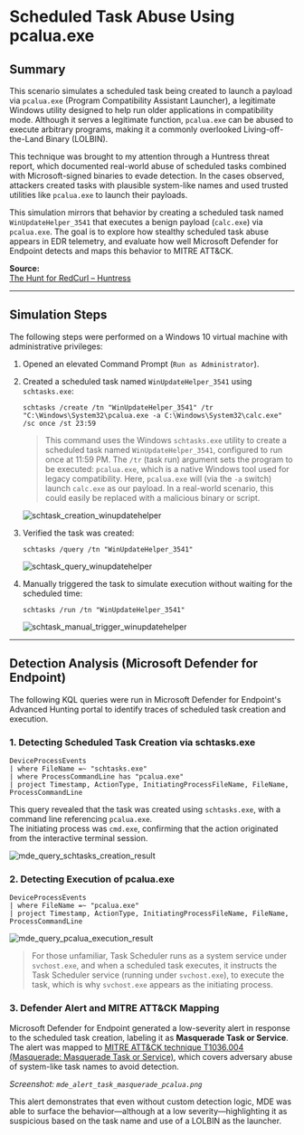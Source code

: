 # Scheduled Task Abuse Using pcalua.exe

## Summary

This scenario simulates a scheduled task being created to launch a payload via `pcalua.exe` (Program Compatibility Assistant Launcher), a legitimate Windows utility designed to help run older applications in compatibility mode. Although it serves a legitimate function, `pcalua.exe` can be abused to execute arbitrary programs, making it a commonly overlooked Living-off-the-Land Binary (LOLBIN).

This technique was brought to my attention through a Huntress threat report, which documented real-world abuse of scheduled tasks combined with Microsoft-signed binaries to evade detection. In the cases observed, attackers created tasks with plausible system-like names and used trusted utilities like `pcalua.exe` to launch their payloads.

This simulation mirrors that behavior by creating a scheduled task named `WinUpdateHelper_3541` that executes a benign payload (`calc.exe`) via `pcalua.exe`. The goal is to explore how stealthy scheduled task abuse appears in EDR telemetry, and evaluate how well Microsoft Defender for Endpoint detects and maps this behavior to MITRE ATT&CK.

**Source:**  
[The Hunt for RedCurl – Huntress](https://www.huntress.com/blog/the-hunt-for-redcurl-2)  

---

## Simulation Steps

The following steps were performed on a Windows 10 virtual machine with administrative privileges:

1. Opened an elevated Command Prompt (`Run as Administrator`).

2. Created a scheduled task named `WinUpdateHelper_3541` using `schtasks.exe`:
    
    ```
    schtasks /create /tn "WinUpdateHelper_3541" /tr "C:\Windows\System32\pcalua.exe -a C:\Windows\System32\calc.exe" /sc once /st 23:59
    ```

    >  This command uses the Windows `schtasks.exe` utility to create a scheduled task named `WinUpdateHelper_3541`, configured to run once at 11:59 PM. The `/tr` (task run) argument sets the program to be executed: `pcalua.exe`, which is a native Windows tool used for legacy compatibility. 
    > Here, `pcalua.exe` will (via the `-a` switch) launch `calc.exe` as our payload. In a real-world scenario, this could easily be replaced with a malicious binary or script.

    ![schtask_creation_winupdatehelper](https://github.com/user-attachments/assets/bde270db-0cf7-4f67-8864-d5c6dd40ade8)

3. Verified the task was created:
    
    ```
    schtasks /query /tn "WinUpdateHelper_3541"
    ```
   ![schtask_query_winupdatehelper](https://github.com/user-attachments/assets/b7aeca4f-6b33-4f66-a6b1-c1efcbca31c9)

4. Manually triggered the task to simulate execution without waiting for the scheduled time:
    
    ```
    schtasks /run /tn "WinUpdateHelper_3541"
    ```
    ![schtask_manual_trigger_winupdatehelper](https://github.com/user-attachments/assets/f295f658-da0a-4a30-a715-59a707e0c88b)

---

## Detection Analysis (Microsoft Defender for Endpoint)

The following KQL queries were run in Microsoft Defender for Endpoint's Advanced Hunting portal to identify traces of scheduled task creation and execution.

### 1. Detecting Scheduled Task Creation via schtasks.exe

    DeviceProcessEvents
    | where FileName =~ "schtasks.exe"
    | where ProcessCommandLine has "pcalua.exe"
    | project Timestamp, ActionType, InitiatingProcessFileName, FileName, ProcessCommandLine

This query revealed that the task was created using `schtasks.exe`, with a command line referencing `pcalua.exe`.  
The initiating process was `cmd.exe`, confirming that the action originated from the interactive terminal session.  

![mde_query_schtasks_creation_result](https://github.com/user-attachments/assets/d160c43f-0edc-49eb-b820-70d90d957ff2)


### 2. Detecting Execution of pcalua.exe

    DeviceProcessEvents
    | where FileName =~ "pcalua.exe"
    | project Timestamp, ActionType, InitiatingProcessFileName, FileName, ProcessCommandLine


![mde_query_pcalua_execution_result](https://github.com/user-attachments/assets/dbca8c11-ad73-4156-a7d9-bb99f3db40e2)  

> For those unfamiliar, Task Scheduler runs as a system service under `svchost.exe`, and when a scheduled task executes, it instructs the Task Scheduler service (running under `svchost.exe`), to execute the task, which is why `svchost.exe` appears as the initiating process.


### 3. Defender Alert and MITRE ATT&CK Mapping

Microsoft Defender for Endpoint generated a low-severity alert in response to the scheduled task creation, labeling it as **Masquerade Task or Service**. The alert was mapped to [MITRE ATT&CK technique T1036.004 (Masquerade: Masquerade Task or Service)](https://attack.mitre.org/techniques/T1036/004/), which covers adversary abuse of system-like task names to avoid detection.

*Screenshot: `mde_alert_task_masquerade_pcalua.png`*

This alert demonstrates that even without custom detection logic, MDE was able to surface the behavior—although at a low severity—highlighting it as suspicious based on the task name and use of a LOLBIN as the launcher.




   




